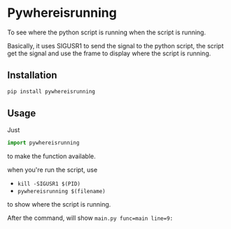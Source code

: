 # Pywhereisrunning


To see where the python script is running when the script is running.

Basically, it uses SIGUSR1 to send the signal to the python script, the script get the signal and 
use the frame to display where the script is running.



## Installation


```bash
pip install pywhereisrunning
```



## Usage


Just

```python
import pywhereisrunning
```
to make the function available.


when you're run the script, use 

* `kill -SIGUSR1 $(PID)`
* `pywhereisrunning $(filename)`

to show where the script is running.

After the command, will show
`main.py func=main line=9:`

